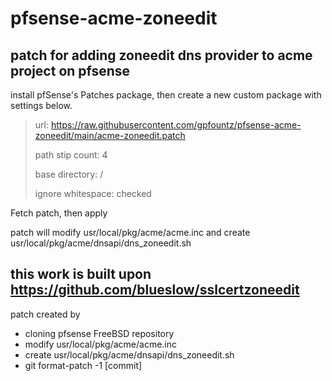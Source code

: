 # pfsense-acme-zoneedit
## patch for adding zoneedit dns provider to acme project on pfsense

install pfSense's Patches package, then create a new custom package with settings below.  
>url: https://raw.githubusercontent.com/gpfountz/pfsense-acme-zoneedit/main/acme-zoneedit.patch
>
>path stip count: 4
>
>base directory: /
>
>ignore whitespace: checked

Fetch patch, then apply

patch will modify usr/local/pkg/acme/acme.inc and create usr/local/pkg/acme/dnsapi/dns_zoneedit.sh

this work is built upon https://github.com/blueslow/sslcertzoneedit
---

patch created by
- cloning pfsense FreeBSD repository
- modify usr/local/pkg/acme/acme.inc
- create usr/local/pkg/acme/dnsapi/dns_zoneedit.sh
- git format-patch -1 [commit]